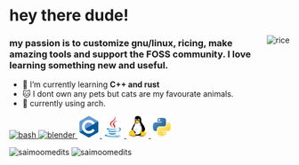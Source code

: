 <h1 align="left">hey there dude!</h1>

<a href="https://www.reddit.com/r/unixporn/comments/sh2lme/bspwm_levuaska_my_attempt_on_making_a_color_scheme/"> <img align="right" alt="rice" src="https://user-images.githubusercontent.com/72156551/152348498-522abf45-5c35-4bbd-83a9-40e4e1bea2e0.gif" height="200"> </a>


<!-- <p><img align="right" src="https://user-images.githubusercontent.com/72156551/152335630-1c095502-a85c-4e16-827d-b853ff4b100a.gif" alt="wind" height="312" width="412"></p> -->
<h3> my passion is to customize gnu/linux, ricing, make amazing tools and support the FOSS community. I love learning something new and useful. </h3>


* 🌱 I’m currently learning **C++ and rust**
* 🐱 I dont own any pets but cats are my favourate animals.
* 🥸 currently using arch.

  
<p align="left"> <a href="https://www.gnu.org/software/bash/" target="_blank" rel="noreferrer"> <img src="https://www.vectorlogo.zone/logos/gnu_bash/gnu_bash-icon.svg" alt="bash" width="40" height="40"/> </a> <a href="https://www.blender.org/" target="_blank" rel="noreferrer"> <img src="https://download.blender.org/branding/community/blender_community_badge_white.svg" alt="blender" width="40" height="40"/> </a> <a href="https://www.cprogramming.com/" target="_blank" rel="noreferrer"> <img src="https://raw.githubusercontent.com/devicons/devicon/master/icons/c/c-original.svg" alt="c" width="40" height="40"/> </a> <a href="https://www.java.com" target="_blank" rel="noreferrer"> <img src="https://raw.githubusercontent.com/devicons/devicon/master/icons/java/java-original.svg" alt="java" width="40" height="40"/> </a> <a href="https://www.linux.org/" target="_blank" rel="noreferrer"> <img src="https://raw.githubusercontent.com/devicons/devicon/master/icons/linux/linux-original.svg" alt="linux" width="40" height="40"/> </a> <a href="https://www.python.org" target="_blank" rel="noreferrer"> <img src="https://raw.githubusercontent.com/devicons/devicon/master/icons/python/python-original.svg" alt="python" width="40" height="40"/> </a> </p>

<img  src="https://github-readme-stats.vercel.app/api/top-langs?username=saimoomedits&show_icons=true&locale=en&layout=compact&theme=dracula" alt="saimoomedits">

<img  src="https://github-readme-stats.vercel.app/api?username=saimoomedits&show_icons=true&theme=dracula&locale=en&hide=contribs" alt="saimoomedits">
